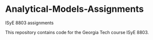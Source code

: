 # Analytical-Models-Assignments
ISyE 8803 assignments

This repository contains code for the Georgia Tech course ISyE 8803.
